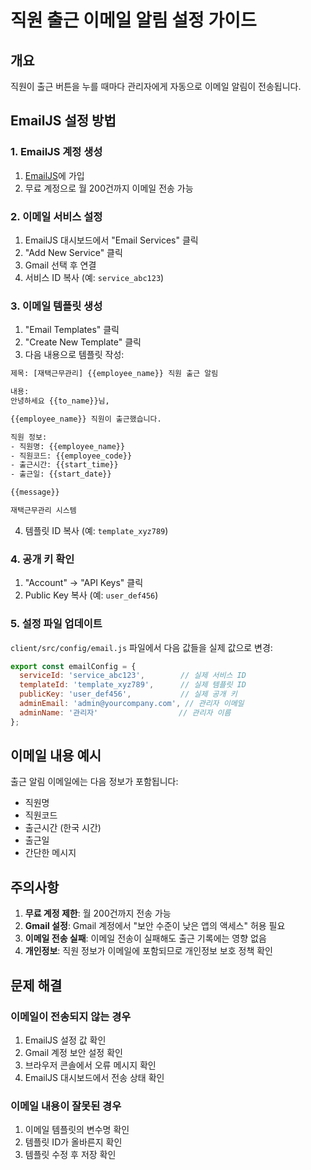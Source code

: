 # 직원 출근 이메일 알림 설정 가이드

## 개요
직원이 출근 버튼을 누를 때마다 관리자에게 자동으로 이메일 알림이 전송됩니다.

## EmailJS 설정 방법

### 1. EmailJS 계정 생성
1. [EmailJS](https://www.emailjs.com/)에 가입
2. 무료 계정으로 월 200건까지 이메일 전송 가능

### 2. 이메일 서비스 설정
1. EmailJS 대시보드에서 "Email Services" 클릭
2. "Add New Service" 클릭
3. Gmail 선택 후 연결
4. 서비스 ID 복사 (예: `service_abc123`)

### 3. 이메일 템플릿 생성
1. "Email Templates" 클릭
2. "Create New Template" 클릭
3. 다음 내용으로 템플릿 작성:

```html
제목: [재택근무관리] {{employee_name}} 직원 출근 알림

내용:
안녕하세요 {{to_name}}님,

{{employee_name}} 직원이 출근했습니다.

직원 정보:
- 직원명: {{employee_name}}
- 직원코드: {{employee_code}}
- 출근시간: {{start_time}}
- 출근일: {{start_date}}

{{message}}

재택근무관리 시스템
```

4. 템플릿 ID 복사 (예: `template_xyz789`)

### 4. 공개 키 확인
1. "Account" → "API Keys" 클릭
2. Public Key 복사 (예: `user_def456`)

### 5. 설정 파일 업데이트
`client/src/config/email.js` 파일에서 다음 값들을 실제 값으로 변경:

```javascript
export const emailConfig = {
  serviceId: 'service_abc123',        // 실제 서비스 ID
  templateId: 'template_xyz789',      // 실제 템플릿 ID
  publicKey: 'user_def456',           // 실제 공개 키
  adminEmail: 'admin@yourcompany.com', // 관리자 이메일
  adminName: '관리자'                  // 관리자 이름
};
```

## 이메일 내용 예시

출근 알림 이메일에는 다음 정보가 포함됩니다:
- 직원명
- 직원코드
- 출근시간 (한국 시간)
- 출근일
- 간단한 메시지

## 주의사항

1. **무료 계정 제한**: 월 200건까지 전송 가능
2. **Gmail 설정**: Gmail 계정에서 "보안 수준이 낮은 앱의 액세스" 허용 필요
3. **이메일 전송 실패**: 이메일 전송이 실패해도 출근 기록에는 영향 없음
4. **개인정보**: 직원 정보가 이메일에 포함되므로 개인정보 보호 정책 확인

## 문제 해결

### 이메일이 전송되지 않는 경우
1. EmailJS 설정 값 확인
2. Gmail 계정 보안 설정 확인
3. 브라우저 콘솔에서 오류 메시지 확인
4. EmailJS 대시보드에서 전송 상태 확인

### 이메일 내용이 잘못된 경우
1. 이메일 템플릿의 변수명 확인
2. 템플릿 ID가 올바른지 확인
3. 템플릿 수정 후 저장 확인
